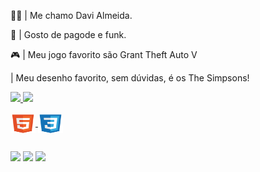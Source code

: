 
🧑🏻 | Me chamo Davi Almeida.

🎵 | Gosto de pagode e funk.

🎮 | Meu jogo favorito são Grant Theft Auto V 

| Meu desenho favorito, sem dúvidas, é os The Simpsons!

<div>
  <a href="https://github.com/Davi-Almeida">
   <img height="170em" src="https://github-readme-stats.vercel.app/api?username=Davi-Almeida&show_icons=true&theme=dark&include_all_commits=true&count_private=true"/>
  <img height="170em" src="https://github-readme-stats.vercel.app/api/top-langs/?username=Davi-Almeida&layout=compact&langs_count=7&theme=dark"/>
</div>
  
<div style="display: inline_block"><br>
  <img align="center" alt="davi-HTML" height="30" width="40" src="https://raw.githubusercontent.com/devicons/devicon/master/icons/html5/html5-original.svg">
  <img align="center" alt="davi-CSS" height="30" width="40" src="https://raw.githubusercontent.com/devicons/devicon/master/icons/css3/css3-original.svg">
  </div>  
 
##
 
<div> 
  <a href="https://www.youtube.com/channel/UCgt8m_zphKTC4eR9YHMM1Vg" target="_blank"><img src="https://img.shields.io/badge/YouTube-FF0000?style=for-the-badge&logo=youtube&logoColor=white" target="_blank"></a>
  <a href="https://www.instagram.com/davi_augusto_014/" target="_blank"><img src="https://img.shields.io/badge/-Instagram-%23E4405F?style=for-the-badge&logo=instagram&logoColor=white" target="_blank"></a>
  <a href = "mailto:daviaugusto1300@gmail.com"><img src="https://img.shields.io/badge/-Gmail-%23333?style=for-the-badge&logo=gmail&logoColor=white" target="_blank"></a>
 
</div>
